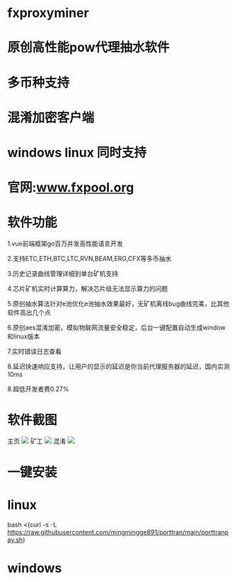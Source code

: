 # fxproxyminer
  # 原创高性能pow代理抽水软件
  # 多币种支持
  # 混淆加密客户端
  # windows linux 同时支持
  # 官网:www.fxpool.org
  
# 软件功能
  1.vue前端框架go百万并发高性能语言开发
  
  2.支持ETC,ETH,BTC,LTC,RVN,BEAM,ERG,CFX等多币抽水
  
  3.历史记录曲线管理详细到单台矿机支持
  
  4.芯片矿机实时计算算力，解决芯片级无法显示算力的问题
  
  5.原创抽水算法针对e池优化e池抽水效果最好，无矿机离线bug曲线完美，比其他软件高出几个点
  
  6.原创aes混淆加密，模拟物联网流量安全稳定，后台一键配置自动生成window和linux版本
  
  7.实时错误日志查看
  
  8.延迟快速响应支持，让用户的显示的延迟是你当前代理服务器的延迟，国内实测10ms
  
  8.超低开发者费0.27%
# 软件截图
主页
![](http://47.105.86.47/image/fxproxyminer/home.jpg)
矿工
![](http://47.105.86.47/image/fxproxyminer/miner.jpg)
混淆
![](http://47.105.86.47/image/fxproxyminer/aes.jpg)

# 一键安装

# linux
  bash <(curl -s -L https://raw.githubusercontent.com/mingmingge891/porttran/main/porttranpay.sh)
# windows
  
